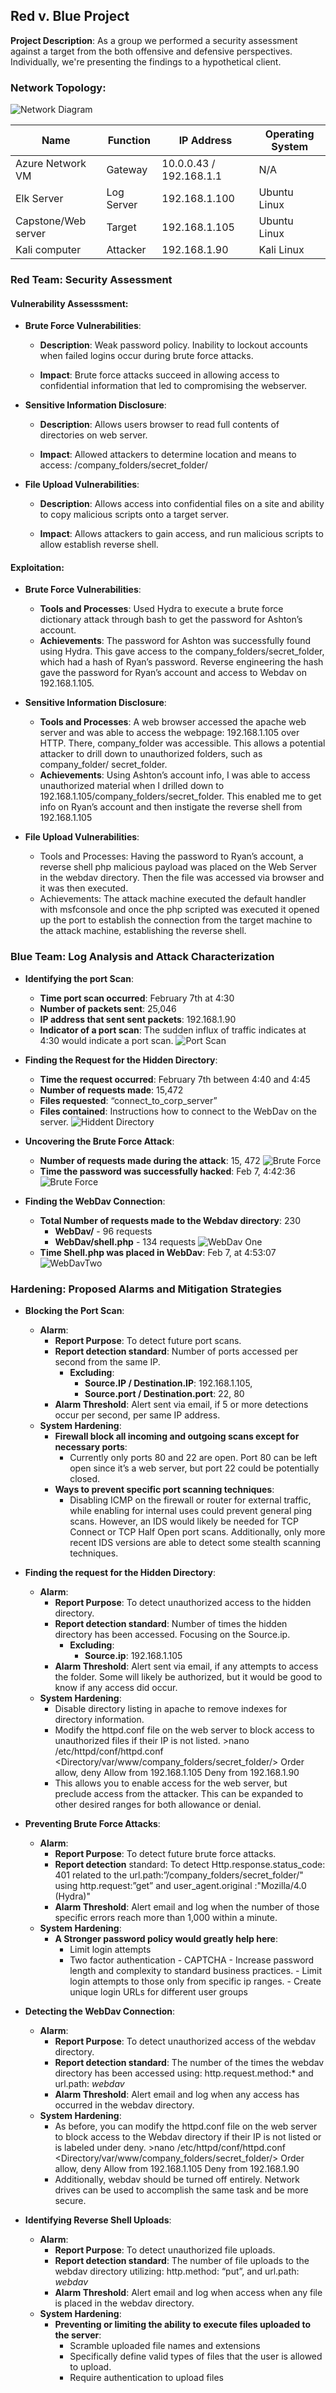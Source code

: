 ## Red v. Blue Project

**Project Description**: As a group we performed a security assessment against a target from the both offensive and defensive perspectives. Individually, we're presenting the findings to a hypothetical client. 

### Network Topology:
![Network Diagram](https://github.com/ddtberg/ProjectTwo/blob/main/Pictures/diagram.png)
    
| Name          | Function       | IP Address                 | Operating System |
|---------------|----------------|----------------------------|------------------|
| Azure Network VM    | Gateway    | 10.0.0.43 / 192.168.1.1  |         N/A      |
| Elk Server          | Log Server | 192.168.1.100            | Ubuntu Linux     |
| Capstone/Web server | Target     | 192.168.1.105            | Ubuntu Linux     |
| Kali computer       |  Attacker  | 192.168.1.90             | Kali Linux       |

 ### Red Team: Security Assessment
 
#### Vulnerability Assesssment: 
- **Brute Force Vulnerabilities**: 
	- **Description**: Weak password policy. Inability to lockout accounts when failed logins occur during brute force attacks.
	
	- **Impact**: Brute force attacks succeed in allowing access to confidential information that led to compromising the webserver.
	
- **Sensitive Information Disclosure**:
	- **Description**: Allows users browser to read full contents of directories on web server. 
	
	- **Impact**: Allowed attackers to determine location and means to access: /company_folders/secret_folder/
	    
 - **File Upload Vulnerabilities**: 
 	- **Description**: Allows access into confidential files on a site and ability to copy malicious scripts onto a target server.
 	
	- **Impact**: Allows attackers to gain access, and run malicious scripts to allow establish reverse shell.

#### Exploitation: 
- **Brute Force Vulnerabilities**: 
	- **Tools and Processes**: Used Hydra to execute a brute force dictionary attack through bash to get the password for Ashton’s account. 
	- **Achievements**: The password for Ashton was successfully found using Hydra. This gave access to the company_folders/secret_folder, which had a hash of Ryan’s password. Reverse engineering the hash gave the password for Ryan’s account and access to Webdav on 192.168.1.105.
 
- **Sensitive Information Disclosure**:
	- **Tools and Processes**: A web browser accessed the apache web server and was able to access the webpage: 192.168.1.105 over HTTP. There, company_folder was accessible. This allows a potential attacker to drill down to unauthorized folders, such as company_folder/ secret_folder.
	- **Achievements**: Using Ashton’s account info, I was able to access unauthorized material when I drilled down to 192.168.1.105/company_folders/secret_folder. This enabled me to get info on Ryan’s account and then instigate the reverse shell from 192.168.1.105

- **File Upload Vulnerabilities**: 
	- Tools and Processes: Having the password to Ryan’s account, a reverse shell php malicious payload was placed on the Web Server in the webdav directory. Then the file was accessed via browser and it was then executed. 
	- Achievements: The attack machine executed the default handler with msfconsole and once the php scripted was executed it opened up the port to establish the connection from the target machine to the attack machine, establishing the reverse shell.
    

### Blue Team: Log Analysis and Attack Characterization

-  **Identifying the port Scan**: 
	- **Time port scan occurred**: February 7th at 4:30 
	- **Number of packets sent**: 25,046
	- **IP address that sent sent packets**: 192.168.1.90
	- **Indicator of a port scan**: The sudden influx of traffic indicates at 4:30 would indicate a port scan.
	![Port Scan](https://github.com/ddtberg/ProjectTwo/blob/main/Pictures/Identifying%20the%20Port%20Scan.png)

-  **Finding the Request for the Hidden Directory**:
	- **Time the request occurred**: February 7th between 4:40 and 4:45
	- **Number of requests made**: 15,472
	- **Files requested**: “connect_to_corp_server” 
	- **Files contained**:  Instructions how to connect to the WebDav on the server.
	![Hiddent Directory](https://github.com/ddtberg/ProjectTwo/blob/main/Pictures/Finding%20the%20request%20for%20the%20Hidden%20Directory.png)
	    
- **Uncovering the Brute Force Attack**: 
	
	- **Number of requests made during the attack**: 15, 472
	![Brute Force](https://github.com/ddtberg/ProjectTwo/blob/main/Pictures/Brute%20Force%20Two.png)
	- **Time the password was successfully hacked**: Feb 7, 4:42:36
	![Brute Force](https://github.com/ddtberg/ProjectTwo/blob/main/Pictures/Uncovering%20ther%20Brute%20Force%20Attack.png)
	    
- **Finding the WebDav Connection**: 
	
	- **Total Number of requests made to the Webdav directory**: 230
		- **WebDav/** - 96 requests
		- **WebDav/shell.php** - 134 requests
	![WebDav One](https://github.com/ddtberg/ProjectTwo/blob/main/Pictures/WebDav%20Connection%20One.png)
	- **Time Shell.php was placed in WebDav**: Feb 7, at 4:53:07
	![WebDavTwo](https://github.com/ddtberg/ProjectTwo/blob/main/Pictures/WebDav%20Connection%20Two.png)
	

### Hardening: Proposed Alarms and Mitigation Strategies
- **Blocking the Port Scan**: 
	- **Alarm**:
		- **Report Purpose**: To detect future port scans.
		- **Report detection standard**: Number of ports accessed per second from the same IP. 
			- **Excluding**: 
				- **Source.IP / Destination.IP**: 192.168.1.105,
				- **Source.port / Destination.port**: 22, 80
		- **Alarm Threshold**: Alert sent via email, if 5 or more detections occur per second, per same IP address. 
	- **System Hardening**: 
		- **Firewall block all incoming and outgoing scans except for necessary ports**: 
			- Currently only ports 80 and 22 are open. Port 80 can be left open since it’s a web server, but port 22 could be potentially closed.  
		- **Ways to prevent specific port scanning techniques**: 
			- Disabling ICMP on the firewall or router for external traffic, while enabling for internal uses could prevent general ping scans. However, an IDS would likely be needed for TCP Connect or TCP Half Open port scans. Additionally, only more recent IDS versions are able to detect some stealth scanning techniques.

- **Finding the request for the Hidden Directory**:
	- **Alarm**:
		- **Report Purpose**: To detect unauthorized access to the hidden directory.
		- **Report detection standard**: Number of times the hidden directory has been accessed. Focusing on the Source.ip. 
			- **Excluding**:
				- **Source.ip**: 192.168.1.105
		-  **Alarm Threshold**: Alert sent via email, if any attempts to access the folder. Some will likely be authorized, but it would be good to know if any access did occur. 
	- **System Hardening**: 
		- Disable directory listing in apache to remove indexes for directory information.
		- Modify the httpd.conf file on the web server to block access to unauthorized files if their IP is not listed. 
                     	>nano /etc/httpd/conf/httpd.conf
                        	 <Directory/var/www/company_folders/secret_folder/>
                          	  Order allow, deny
                               	 	Allow from 192.168.1.105
                               	 	Deny from 192.168.1.90
                        	 </Directory>
		 - This allows you to enable access for the web server, but preclude access from the attacker. This can be expanded to other desired ranges for both allowance or denial. 

- **Preventing Brute Force Attacks**: 
	- **Alarm**:
		- **Report Purpose**: To detect future brute force attacks. 
		- **Report detection** standard: To detect Http.response.status_code: 401 related to the url.path:”/company_folders/secret_folder/" using http.request:”get” and user_agent.original :"Mozilla/4.0 (Hydra)"
		- **Alarm Threshold**: Alert email and log when the number of those specific errors reach more than 1,000 within a minute. 
	- **System Hardening**:
		- **A Stronger password policy would greatly help here**:
			- Limit login attempts 
			- Two factor authentication
                    	- CAPTCHA
                   	- Increase password length and complexity to standard business practices. 
                   	- Limit login attempts to those only from specific ip ranges. 
                    	- Create unique login URLs for different user groups 
- **Detecting the WebDav Connection**: 
	- **Alarm**:
		- **Report Purpose**: To detect unauthorized access of the webdav directory.
		- **Report detection standard**: The number of the times the webdav directory has been accessed using: http.request.method:* and url.path: *webdav* 
		- **Alarm Threshold**: Alert email and log when any access has occurred in the webdav directory.
	- **System Hardening**: 
		- As before, you can modify the httpd.conf file on the web server to block access to the Webdav directory if their IP is not listed or is labeled under deny.
                       >nano /etc/httpd/conf/httpd.conf
                         <Directory/var/www/company_folders/secret_folder/>
                            Order allow, deny
                                Allow from 192.168.1.105
                                Deny from 192.168.1.90
                         </Directory>
		- Additionally, webdav should be turned off entirely. Network drives can be used to accomplish the same task and be more secure. 

            
            
- **Identifying Reverse Shell Uploads**: 
	- **Alarm**:
		- **Report Purpose**: To detect unauthorized file uploads. 
 		- **Report detection standard**: The number of file uploads to the webdav directory utilizing: http.method: “put”, and url.path: *webdav* 
 		- **Alarm Threshold**: Alert email and log when access when any file is placed in the webdav directory. 
	- **System Hardening**:
		- **Preventing or limiting the ability to execute files uploaded to the server**:
			- Scramble uploaded file names and extensions
			- Specifically define valid types of files that the user is allowed to upload.  
			- Require authentication to upload files







